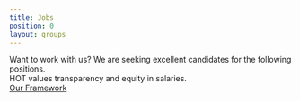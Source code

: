 ```yaml
---
title: Jobs
position: 0
layout: groups
---
```


Want to work with us? We are seeking excellent candidates for the following positions.
<br />
HOT values transparency and equity in salaries.
<br />
[Our Framework](/salaries)
